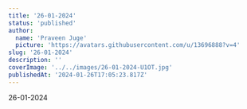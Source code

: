 ```yaml
---
title: '26-01-2024'
status: 'published'
author:
  name: 'Praveen Juge'
  picture: 'https://avatars.githubusercontent.com/u/13696888?v=4'
slug: '26-01-2024'
description: ''
coverImage: '../../images/26-01-2024-U1OT.jpg'
publishedAt: '2024-01-26T17:05:23.817Z'
---
```


26-01-2024